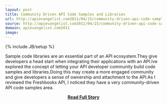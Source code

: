 ```yaml
---
layout: post
title: Community Driven API Code Samples and Libraries
url: http://apievangelist.com2011/04/15/community-driven-api-code-samples-and-libraries/
source: http://apievangelist.com2011/04/15/community-driven-api-code-samples-and-libraries/
domain: apievangelist.com2011
image: 
---
```

{% include JB/setup %}<p>Sample code libraries are an essential part of an API ecosystem.They give developers a head start when integrating their applications with an API.Ive explored the concept of letting your API developer community build code samples and libraries.Doing this may create a more engaged community and give developers a sense of ownership and attachment to the API.As I reviewed the Freshbooks API, I noticed they have a very community-driven API code samples area.</p>
<center><p><a href="http://apievangelist.com2011/04/15/community-driven-api-code-samples-and-libraries/" style='padding:25px; font-sze:18px; font-weight: bold;'>Read Full Story</a></p></center>
